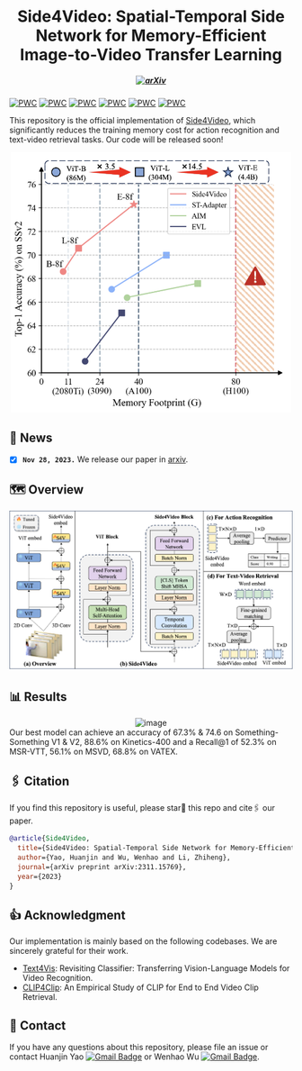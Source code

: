 <div align="center">

<h1> Side4Video: Spatial-Temporal Side Network for Memory-Efficient Image-to-Video Transfer Learning </h1>

<h5 align="center"> 
  
[![arXiv](https://img.shields.io/badge/Arxiv-2311.15769-b31b1b.svg?logo=arXiv)](https://arxiv.org/abs/2311.15769)

</h5>
</div>

[![PWC](https://img.shields.io/endpoint.svg?url=https://paperswithcode.com/badge/side4video-spatial-temporal-side-network-for/action-recognition-in-videos-on-something-1)](https://paperswithcode.com/sota/action-recognition-in-videos-on-something-1?p=side4video-spatial-temporal-side-network-for)
[![PWC](https://img.shields.io/endpoint.svg?url=https://paperswithcode.com/badge/side4video-spatial-temporal-side-network-for/action-classification-on-kinetics-400)](https://paperswithcode.com/sota/action-classification-on-kinetics-400?p=side4video-spatial-temporal-side-network-for)
[![PWC](https://img.shields.io/endpoint.svg?url=https://paperswithcode.com/badge/side4video-spatial-temporal-side-network-for/video-retrieval-on-vatex)](https://paperswithcode.com/sota/video-retrieval-on-vatex?p=side4video-spatial-temporal-side-network-for)
[![PWC](https://img.shields.io/endpoint.svg?url=https://paperswithcode.com/badge/side4video-spatial-temporal-side-network-for/action-recognition-in-videos-on-something)](https://paperswithcode.com/sota/action-recognition-in-videos-on-something?p=side4video-spatial-temporal-side-network-for)
[![PWC](https://img.shields.io/endpoint.svg?url=https://paperswithcode.com/badge/side4video-spatial-temporal-side-network-for/video-retrieval-on-msr-vtt-1ka)](https://paperswithcode.com/sota/video-retrieval-on-msr-vtt-1ka?p=side4video-spatial-temporal-side-network-for)
[![PWC](https://img.shields.io/endpoint.svg?url=https://paperswithcode.com/badge/side4video-spatial-temporal-side-network-for/video-retrieval-on-msvd)](https://paperswithcode.com/sota/video-retrieval-on-msvd?p=side4video-spatial-temporal-side-network-for)

This repository is the official implementation of [Side4Video](https://arxiv.org/abs/2311.15769), which significantly reduces the training memory cost for action recognition and text-video retrieval tasks. Our code will be released soon!
<div align=center>
<img width="500" alt="image" src="imgs/mem.png">
</div>

<!--[![Paper](http://img.shields.io/badge/Paper-arxiv.2307.08908-b31b1b.svg)](https://arxiv.org/abs/2307.08908)-->

## 📰 News
<!-- - [ ] We will release code soon.-->
- [x] **`Nov 28, 2023.`** We release our paper in [arxiv](https://arxiv.org/abs/2311.15769).

## 🗺️ Overview
<!--[The motivation of Side4Video is to reduce the training cost, enabling us to train a larger model with limited resources.-->

<div align=center>
<img width="795" alt="image" src="imgs/Side4Video.png">
</div>

<!-- ![Side4Video](imgs/Side4Video.png) -->

## 📊 Results
<div align=center>
<img width="795" alt="image" src="https://github.com/HJYao00/Side4Video/assets/119796101/d4a6a5c9-58a1-4232-9208-9d8be5597616">
</div>
Our best model can achieve an accuracy of 67.3% & 74.6 on Something-Something V1 & V2, 88.6% on Kinetics-400 and a Recall@1 of 52.3% on MSR-VTT, 56.1% on MSVD, 68.8% on VATEX.


## 🖇️ Citation
If you find this repository is useful, please star🌟 this repo and cite🖇️ our paper.
```bibtex
@article{Side4Video,
  title={Side4Video: Spatial-Temporal Side Network for Memory-Efficient Image-to-Video Transfer Learning},
  author={Yao, Huanjin and Wu, Wenhao and Li, Zhiheng},
  journal={arXiv preprint arXiv:2311.15769},
  year={2023}
}
```

## 👍 Acknowledgment
Our implementation is mainly based on the following codebases. We are sincerely grateful for their work.
- [Text4Vis](https://github.com/whwu95/Text4Vis): Revisiting Classifier: Transferring Vision-Language Models for Video Recognition.
- [CLIP4Clip](https://github.com/ArrowLuo/CLIP4Clip): An Empirical Study of CLIP for End to End Video Clip Retrieval.

## 📧 Contact
If you have any questions about this repository, please file an issue or contact Huanjin Yao [![Gmail Badge](https://img.shields.io/badge/-Gmail-25A785?style=flat-square&logo=Gmail&logoColor=white&link=mailto:yaohj22@mails.tsinghua.edu.cn)](mailto:yaohj22@mails.tsinghua.edu.cn) or Wenhao Wu [![Gmail Badge](https://img.shields.io/badge/-Gmail-25A785?style=flat-square&logo=Gmail&logoColor=white&link=mailto:wenhao.wu@sydney.edu.au)](mailto:wenhao.wu@sydney.edu.au).

<!--```
Huanjin Yao: yaohj22@mails.tsinghua.edu.cn
Wenhao Wu: wenhao.wu@sydney.edu.au
```-->
